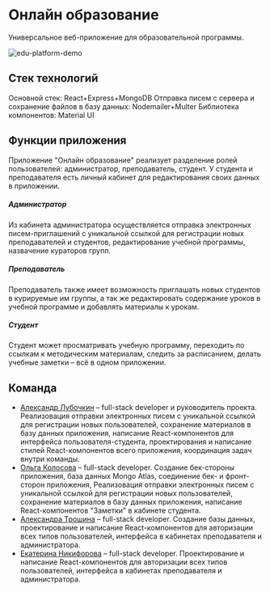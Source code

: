 # Онлайн образование

Универсальное веб-приложение для образовательной программы.

![edu-platform-demo](readme-assets/edu-platforma.gif)

## Стек технологий
Основной стек: React+Express+MongoDB
Отправка писем с сервера и сохранение файлов в базу данных: Nodemailer+Multer
Библиотека компонентов: Material UI

## Функции приложения
Приложение "Онлайн образование" реализует разделение ролей пользователей: администратор, преподаватель,
студент. У студента и преподавателя есть личный кабинет для редактирования своих данных в приложении.

##### Администратор
Из кабинета администратора осуществляется отправка электронных писем-приглашений с уникальной ссылкой для регистрации новых преподавателей и студентов, редактирование учебной программы, назвачение кураторов групп.  

##### Преподаватель
Преподаватель также имеет возможность приглашать новых студентов в курируемые им группы, а так же редактировать содержание уроков в учебной программе и добавлять материалы к урокам.

##### Студент
Студент может просматривать учебную программу, переходить по ссылкам к методическим материалам, следить за расписанием, делать учебные заметки – всё в одном приложении.

## Команда

* [Александр Лубочкин](https://github.com/alubochkin) – full-stack developer и руководитель проекта. Реализовация отправки электронных писем с уникальной ссылкой для регистрации новых пользователей, сохранение материалов в базу данных приложения, написание React-компонентов для интерфейса пользователя-студента, проектирования и написание стилей React-компонентов всего приложения, координация задач внутри команды.
* [Ольга Колосова](https://github.com/KonfettyMolly) – full-stack developer. Создание бек-стороны приложения, база данных Mongo Atlas, соединение бек- и фронт- сторон приложения, Реализовация отправки электронных писем с уникальной ссылкой для регистрации новых пользователей, сохранение материалов в базу данных приложения, написание React-компонентов "Заметки" в кабинете студента.
* [Александра Трошина](https://github.com/sandra0711) – full-stack developer. Создание базы данных, проектирование и написание React-компонентов для авторизации всех типов пользователей, интерфейса в кабинетах преподавателя и администратора.
* [Екатерина Никифорова](https://github.com/elnikiforova) – full-stack developer. Проектирование и написание React-компонентов для авторизации всех типов пользователей, интерфейса в кабинетах преподавателя и администратора.
